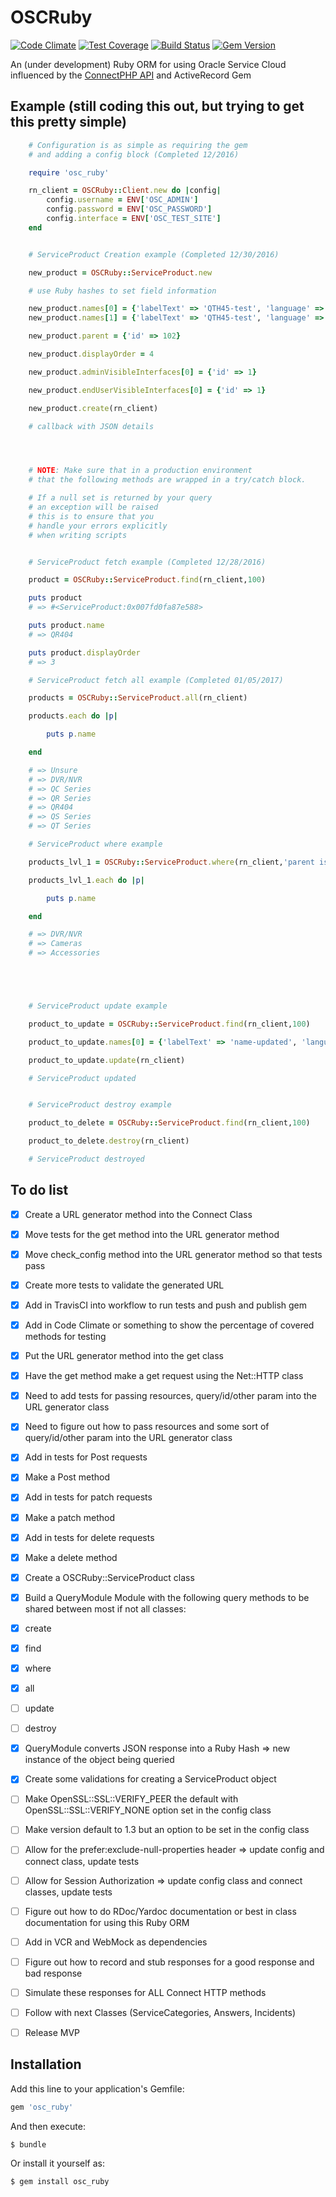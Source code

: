 # OSCRuby

[![Code Climate](https://codeclimate.com/github/rajangdavis/osc_ruby/badges/gpa.svg)](https://codeclimate.com/github/rajangdavis/osc_ruby) [![Test Coverage](https://codeclimate.com/github/rajangdavis/osc_ruby/badges/coverage.svg)](https://codeclimate.com/github/rajangdavis/osc_ruby/coverage) [![Build Status](https://travis-ci.org/rajangdavis/osc_ruby.svg?branch=master)](https://travis-ci.org/rajangdavis/osc_ruby) [![Gem Version](https://badge.fury.io/rb/osc_ruby.svg)](https://badge.fury.io/rb/osc_ruby)

An (under development) Ruby ORM for using Oracle Service Cloud influenced by the [ConnectPHP API](http://documentation.custhelp.com/euf/assets/devdocs/november2016/Connect_PHP/Default.htm) and ActiveRecord Gem

## Example (still coding this out, but trying to get this pretty simple)
```ruby
	# Configuration is as simple as requiring the gem
	# and adding a config block (Completed 12/2016)

	require 'osc_ruby'

	rn_client = OSCRuby::Client.new do |config|
		config.username = ENV['OSC_ADMIN']
		config.password = ENV['OSC_PASSWORD']
		config.interface = ENV['OSC_TEST_SITE']
	end


	# ServiceProduct Creation example (Completed 12/30/2016)

	new_product = OSCRuby::ServiceProduct.new

	# use Ruby hashes to set field information

	new_product.names[0] = {'labelText' => 'QTH45-test', 'language' => {'id' => 1}}
	new_product.names[1] = {'labelText' => 'QTH45-test', 'language' => {'id' => 11}}

	new_product.parent = {'id' => 102}

	new_product.displayOrder = 4

	new_product.adminVisibleInterfaces[0] = {'id' => 1}

	new_product.endUserVisibleInterfaces[0] = {'id' => 1}

	new_product.create(rn_client)

	# callback with JSON details




	# NOTE: Make sure that in a production environment
	# that the following methods are wrapped in a try/catch block.

	# If a null set is returned by your query
	# an exception will be raised
	# this is to ensure that you 
	# handle your errors explicitly
	# when writing scripts


	# ServiceProduct fetch example (Completed 12/28/2016)

	product = OSCRuby::ServiceProduct.find(rn_client,100)

	puts product
	# => #<ServiceProduct:0x007fd0fa87e588>

	puts product.name
	# => QR404

	puts product.displayOrder
	# => 3

	# ServiceProduct fetch all example (Completed 01/05/2017)

	products = OSCRuby::ServiceProduct.all(rn_client)

	products.each do |p|

		puts p.name

	end

	# => Unsure
	# => DVR/NVR
	# => QC Series
	# => QR Series
	# => QR404
	# => QS Series
	# => QT Series

	# ServiceProduct where example

	products_lvl_1 = OSCRuby::ServiceProduct.where(rn_client,'parent is null and lookupName!="Unsure"')

	products_lvl_1.each do |p|

		puts p.name

	end

	# => DVR/NVR
	# => Cameras
	# => Accessories





	# ServiceProduct update example

	product_to_update = OSCRuby::ServiceProduct.find(rn_client,100)

	product_to_update.names[0] = {'labelText' => 'name-updated', 'language' => {'id' => 1}}

	product_to_update.update(rn_client)

	# ServiceProduct updated


	# ServiceProduct destroy example

	product_to_delete = OSCRuby::ServiceProduct.find(rn_client,100)

	product_to_delete.destroy(rn_client)

	# ServiceProduct destroyed
```

## To do list

- [x] Create a URL generator method into the Connect Class

- [x] Move tests for the get method into the URL generator method

- [x] Move check_config method into the URL generator method so that tests pass

- [x] Create more tests to validate the generated URL

- [x] Add in TravisCI into workflow to run tests and push and publish gem

- [x] Add in Code Climate or something to show the percentage of covered methods for testing

- [x] Put the URL generator method into the get class

- [x] Have the get method make a get request using the Net::HTTP class

- [x] Need to add tests for passing resources, query/id/other param into the URL generator class

- [x] Need to figure out how to pass resources and some sort of query/id/other param into the URL generator class

- [x] Add in tests for Post requests

- [x] Make a Post method

- [x] Add in tests for patch requests

- [x] Make a patch method

- [x] Add in tests for delete requests

- [x] Make a delete method

- [x] Create a OSCRuby::ServiceProduct class

- [x] Build a QueryModule Module with the following query methods to be shared between most if not all classes:

- [x] create
	
- [x] find
		
- [x] where
	
- [x] all

- [ ] update

- [ ] destroy

- [x] QueryModule converts JSON response into a Ruby Hash => new instance of the object being queried

- [x] Create some validations for creating a ServiceProduct object

- [ ] Make OpenSSL::SSL::VERIFY_PEER the default with OpenSSL::SSL::VERIFY_NONE option set in the config class 

- [ ] Make version default to 1.3 but an option to be set in the config class

- [ ] Allow for the prefer:exclude-null-properties header => update config and connect class, update tests

- [ ] Allow for Session Authorization => update config class and connect classes, update tests

- [ ] Figure out how to do RDoc/Yardoc documentation or best in class documentation for using this Ruby ORM

- [ ] Add in VCR and WebMock as dependencies

- [ ] Figure out how to record and stub responses for a good response and bad response

- [ ] Simulate these responses for ALL Connect HTTP methods

- [ ] Follow with next Classes (ServiceCategories, Answers, Incidents)

- [ ] Release MVP

## Installation

Add this line to your application's Gemfile:

```ruby
gem 'osc_ruby'
```

And then execute:

    $ bundle

Or install it yourself as:

    $ gem install osc_ruby